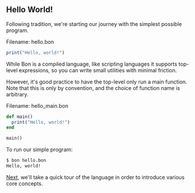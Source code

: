 ## Hello World!

Following tradition, we're starting our journey with the simplest possible program.

Filename: hello.bon

```ruby
print("Hello, world!")
```

While Bon is a compiled language, like scripting languages it supports top-level expressions, so you can write small utilities with minimal friction.

However, it's good practice to have the top-level only run a main function. Note that this is only by convention, and the choice of function name is arbitrary.

Filename: hello_main.bon

```ruby
def main()
  print("Hello, world!")
end

main()
```

To run our simple program:

```bash
$ bon hello.bon
Hello, world!
```

[Next](ch01-03-quick-tour.md), we'll take a quick tour of the language in order to introduce various core concepts.
